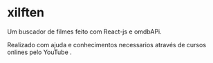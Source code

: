 # xilften
Um buscador de filmes feito com React-js e omdbAPi.

Realizado com ajuda e conhecimentos necessarios através de cursos onlines pelo YouTube .
